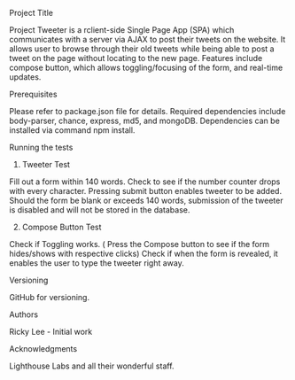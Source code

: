 Project Title

Project Tweeter is a rclient-side Single Page App (SPA) which communicates with a server via AJAX to post their tweets on the website. It allows user to browse through their old tweets while being able to post a tweet on the page without locating to the new page. Features include compose button, which allows toggling/focusing of the form, and real-time updates.

Prerequisites

Please refer to package.json file for details. Required dependencies include body-parser, chance, express, md5, and mongoDB. Dependencies can be installed via command npm install.


Running the tests

1. Tweeter Test

Fill out a form within 140 words. Check to see if the number counter drops with every character. Pressing submit button enables tweeter to be added. Should the form be blank or exceeds 140 words, submission of the tweeter is disabled and will not be stored in the database.

2. Compose Button Test

Check if Toggling works. ( Press the Compose button to see if the form hides/shows with respective clicks) Check if when the form is revealed, it enables the user to type the tweeter right away.

Versioning

GitHub for versioning.

Authors

Ricky Lee - Initial work

Acknowledgments

Lighthouse Labs and all their wonderful staff.